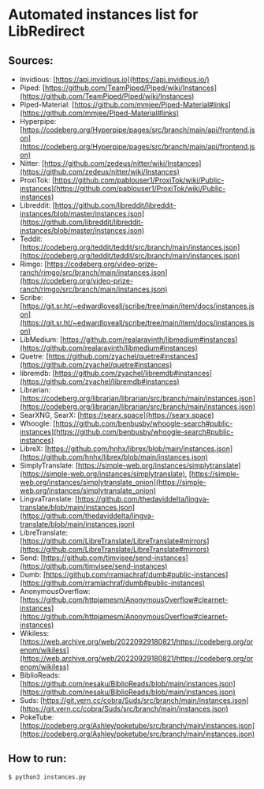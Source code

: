 # Automated instances list for LibRedirect

## Sources:
- Invidious: [https://api.invidious.io](https://api.invidious.io/)
- Piped: [https://github.com/TeamPiped/Piped/wiki/Instances](https://github.com/TeamPiped/Piped/wiki/Instances)
- Piped-Material: [https://github.com/mmjee/Piped-Material#links](https://github.com/mmjee/Piped-Material#links)
- Hyperpipe: [https://codeberg.org/Hyperpipe/pages/src/branch/main/api/frontend.json](https://codeberg.org/Hyperpipe/pages/src/branch/main/api/frontend.json)
- Nitter: [https://github.com/zedeus/nitter/wiki/Instances](https://github.com/zedeus/nitter/wiki/Instances)
- ProxiTok: [https://github.com/pablouser1/ProxiTok/wiki/Public-instances](https://github.com/pablouser1/ProxiTok/wiki/Public-instances)
- Libreddit: [https://github.com/libreddit/libreddit-instances/blob/master/instances.json](https://github.com/libreddit/libreddit-instances/blob/master/instances.json)
- Teddit: [https://codeberg.org/teddit/teddit/src/branch/main/instances.json](https://codeberg.org/teddit/teddit/src/branch/main/instances.json)
- Rimgo: [https://codeberg.org/video-prize-ranch/rimgo/src/branch/main/instances.json](https://codeberg.org/video-prize-ranch/rimgo/src/branch/main/instances.json)
- Scribe: [https://git.sr.ht/~edwardloveall/scribe/tree/main/item/docs/instances.json](https://git.sr.ht/~edwardloveall/scribe/tree/main/item/docs/instances.json)
- LibMedium: [https://github.com/realaravinth/libmedium#instances](https://github.com/realaravinth/libmedium#instances)
- Quetre: [https://github.com/zyachel/quetre#instances](https://github.com/zyachel/quetre#instances)
- libremdb: [https://github.com/zyachel/libremdb#instances](https://github.com/zyachel/libremdb#instances)
- Librarian: [https://codeberg.org/librarian/librarian/src/branch/main/instances.json](https://codeberg.org/librarian/librarian/src/branch/main/instances.json)
- SearXNG, SearX: [https://searx.space](https://searx.space)
- Whoogle: [https://github.com/benbusby/whoogle-search#public-instances](https://github.com/benbusby/whoogle-search#public-instances)
- LibreX: [https://github.com/hnhx/librex/blob/main/instances.json](https://github.com/hnhx/librex/blob/main/instances.json)
- SimplyTranslate: [https://simple-web.org/instances/simplytranslate](https://simple-web.org/instances/simplytranslate), [https://simple-web.org/instances/simplytranslate_onion](https://simple-web.org/instances/simplytranslate_onion)
- LingvaTranslate: [https://github.com/thedaviddelta/lingva-translate/blob/main/instances.json](https://github.com/thedaviddelta/lingva-translate/blob/main/instances.json)
- LibreTranslate: [https://github.com/LibreTranslate/LibreTranslate#mirrors](https://github.com/LibreTranslate/LibreTranslate#mirrors)
- Send: [https://github.com/timvisee/send-instances](https://github.com/timvisee/send-instances)
- Dumb: [https://github.com/rramiachraf/dumb#public-instances](https://github.com/rramiachraf/dumb#public-instances)
- AnonymousOverflow: [https://github.com/httpjamesm/AnonymousOverflow#clearnet-instances](https://github.com/httpjamesm/AnonymousOverflow#clearnet-instances)
- Wikiless: [https://web.archive.org/web/20220929180821/https://codeberg.org/orenom/wikiless](https://web.archive.org/web/20220929180821/https://codeberg.org/orenom/wikiless)
- BiblioReads: [https://github.com/nesaku/BiblioReads/blob/main/instances.json](https://github.com/nesaku/BiblioReads/blob/main/instances.json)
- Suds: [https://git.vern.cc/cobra/Suds/src/branch/main/instances.json](https://git.vern.cc/cobra/Suds/src/branch/main/instances.json)
- PokeTube: [https://codeberg.org/Ashley/poketube/src/branch/main/instances.json](https://codeberg.org/Ashley/poketube/src/branch/main/instances.json)


## How to run:
```bash
$ python3 instances.py
```